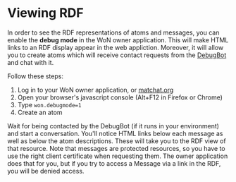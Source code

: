 # Viewing RDF

In order to see the RDF representations of atoms and messages, you can enable the **debug mode** in the WoN owner application. This will make HTML links to an RDF display appear in the web appliction. Moreover, it will allow you to create atoms which will receive contact requests from the [DebugBot](webofneeds/won-bot#debug-bot) and chat with it. 

Follow these steps:
1. Log in to your WoN owner application, or [matchat.org](https://matchat.org)
2. Open your browser's javascript console (Alt+F12 in Firefox or Chrome)
3. Type `won.debugmode=1`
4. Create an atom

Wait for being contacted by the DebugBot (if it runs in your environment) and start a conversation.
You'll notice HTML links below each message as well as below the atom descriptions. These will take you to the RDF view of that resource.
Note that messages are protected resources, so you have to use the right client certificate when requesting them. The owner application does that for you, but if you try to access a Message via a link in the RDF, you will be denied access.
